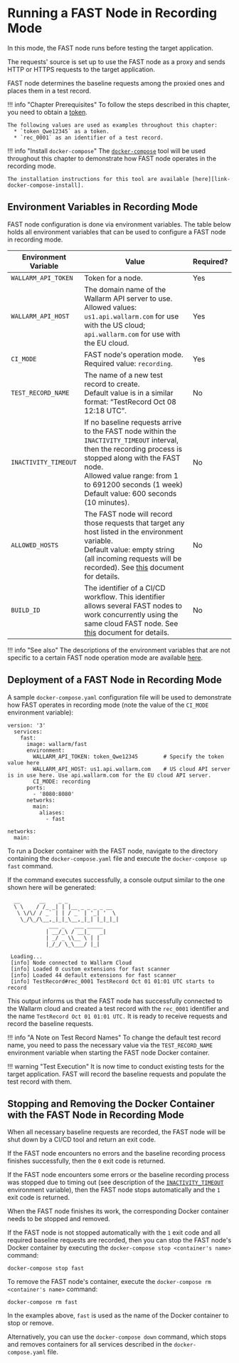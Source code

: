 [doc-allowed-hosts]:                ../operations/env-variables.md#limiting-the-number-of-requests-to-be-recorded
[doc-get-token]:                    prerequisites.md#anchor-token
[doc-concurrent-pipelines]:         ci-mode-concurrent-pipelines.md
[doc-env-variables]:                ../operations/env-variables.md

[anchor-recording-variables]:       #environment-variables-in-recording-mode

[link-docker-compose]:              https://docs.docker.com/compose/
[link-docker-compose-install]:      https://docs.docker.com/compose/install/

#  Running a FAST Node in Recording Mode

In this mode, the FAST node runs before testing the target application.

The requests' source is set up to use the FAST node as a proxy and sends HTTP or HTTPS requests to the target application.

FAST node determines the baseline requests among the proxied ones and places them in a test record. 

!!! info "Chapter Prerequisites"
    To follow the steps described in this chapter, you need to obtain a [token][doc-get-token].
    
    The following values are used as examples throughout this chapter:
      * `token_Qwe12345` as a token.
      * `rec_0001` as an identifier of a test record.

!!! info "Install `docker-compose`"
    The [`docker-compose`][link-docker-compose] tool will be used throughout this chapter to demonstrate how FAST node operates in the recording mode.
    
    The installation instructions for this tool are available [here][link-docker-compose-install].

## Environment Variables in Recording Mode

FAST node configuration is done via environment variables. The table below holds all environment variables that can be used to configure a FAST node in recording mode.

| Environment Variable   | Value  | Required? |
|--------------------	| --------	| -----------	|
| `WALLARM_API_TOKEN`  	| Token for a node. | Yes |
| `WALLARM_API_HOST`   	| The domain name of the Wallarm API server to use. <br>Allowed values: <br>`us1.api.wallarm.com` for use with the US cloud;<br>`api.wallarm.com` for use with the EU cloud.| Yes |
| `CI_MODE`            	| FAST node's operation mode. <br>Required value: `recording`. | Yes |
| `TEST_RECORD_NAME`   	| The name of a new test record to create. <br>Default value is in a similar format: “TestRecord Oct 08 12:18 UTC”. | No |
| `INACTIVITY_TIMEOUT` 	| If no baseline requests arrive to the FAST node within the `INACTIVITY_TIMEOUT` interval, then the recording process is stopped along with the FAST node.<br>Allowed value range: from 1 to 691200 seconds (1 week)<br>Default value: 600 seconds (10 minutes). | No |
| `ALLOWED_HOSTS`       | The FAST node will record those requests that target any host listed in the environment variable. <br>Default value: empty string (all incoming requests will be recorded). See [this][doc-allowed-hosts] document for details.| No |
| `BUILD_ID` | The identifier of a CI/CD workflow. This identifier allows several FAST nodes to work concurrently using the same cloud FAST node. See [this][doc-concurrent-pipelines] document for details.| No |

!!! info "See also"
    The descriptions of the environment variables that are not specific to a certain FAST node operation mode are available [here][doc-env-variables].

## Deployment of a FAST Node in Recording Mode

A sample `docker-compose.yaml` configuration file will be used to demonstrate how FAST operates in recording mode (note the value of the `CI_MODE` environment variable):

```
version: '3'
  services:
    fast:                                        
      image: wallarm/fast
      environment:
        WALLARM_API_TOKEN: token_Qwe12345        # Specify the token value here
        WALLARM_API_HOST: us1.api.wallarm.com    # US cloud API server is in use here. Use api.wallarm.com for the EU cloud API server.
        CI_MODE: recording
      ports:
        - '8080:8080'                              
      networks:
        main:
          aliases:
            - fast

networks:
  main:
```

To run a Docker container with the FAST node, navigate to the directory containing the `docker-compose.yaml` file and execute the `docker-compose up fast` command.

If the command executes successfully, a console output similar to the one shown here will be generated:

```
  __      __    _ _
  \ \    / /_ _| | |__ _ _ _ _ __
   \ \/\/ / _` | | / _` | '_| '  \
    \_/\_/\__,_|_|_\__,_|_| |_|_|_|
             ___ _   ___ _____
            | __/_\ / __|_   _|
            | _/ _ \\__ \ | |
            |_/_/ \_\___/ |_|
 
 Loading...
 [info] Node connected to Wallarm Cloud
 [info] Loaded 0 custom extensions for fast scanner
 [info] Loaded 44 default extensions for fast scanner
 [info] TestRecord#rec_0001 TestRecord Oct 01 01:01 UTC starts to record

```

This output informs us that the FAST node has successfully connected to the Wallarm cloud and created a test record with the `rec_0001` identifier and the name `TestRecord Oct 01 01:01 UTC.` It is ready to receive requests and record the baseline requests.

!!! info "A Note on Test Record Names"
    To change the default test record name, you need to pass the necessary value via the `TEST_RECORD_NAME` environment variable when starting the FAST node Docker container.

!!! warning "Test Execution"
    It is now time to conduct existing tests for the target application. FAST will record the baseline requests and populate the test record with them.

## Stopping and Removing the Docker Container with the FAST Node in Recording Mode

When all necessary baseline requests are recorded, the FAST node will be shut down by a CI/CD tool and return an exit code.

If the FAST node encounters no errors and the baseline recording process finishes successfully, then the `0` exit code is returned.

If the FAST node encounters some errors or the baseline recording process was stopped due to timing out (see description of the [`INACTIVITY_TIMEOUT`][anchor-recording-variables] environment variable), then the FAST node stops automatically and the `1` exit code is returned.

When the FAST node finishes its work, the corresponding Docker container needs to be stopped and removed.

If the FAST node is not stopped automatically with the `1` exit code and all required baseline requests are recorded, then you can stop the FAST node's Docker container by executing the `docker-compose stop <container's name>` command:

```
docker-compose stop fast
```

To remove the FAST node's container, execute the `docker-compose rm <container's name>` command:

```
docker-compose rm fast
```

In the examples above, `fast` is used as the name of the Docker container to stop or remove.

Alternatively, you can use the `docker-compose down` command, which stops and removes containers for all services described in the `docker-compose.yaml` file.